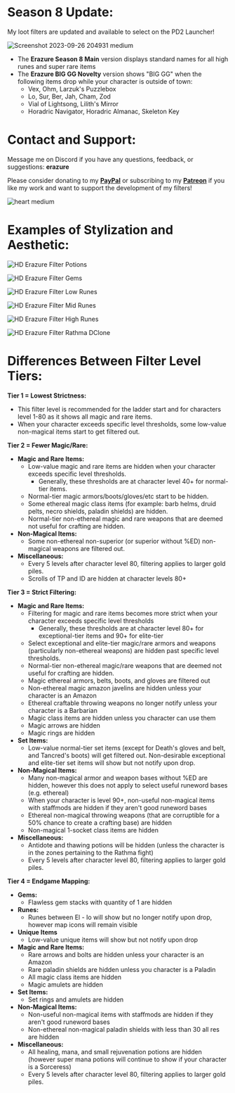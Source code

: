 # **Season 8 Update:**

My loot filters are updated and available to select on the PD2 Launcher!

![Screenshot 2023-09-26 204931 medium](https://github.com/FiltersBy-Erazure/PD2-Loot-Filter/assets/76863417/e25dda0c-924b-48cd-8e6e-05f6e72217cf)

- The **Erazure Season 8 Main** version displays standard names for all high runes and super rare items
- The **Erazure BIG GG Novelty** version shows "BIG GG" when the following items drop while your character is outside of town:
  - Vex, Ohm, Larzuk's Puzzlebox
  - Lo, Sur, Ber, Jah, Cham, Zod
  - Vial of Lightsong, Lilith's Mirror
  - Horadric Navigator, Horadric Almanac, Skeleton Key

# **Contact and Support:**

Message me on Discord if you have any questions, feedback, or suggestions: **erazure**

Please consider donating to my [**PayPal**](https://paypal.me/ErazurePD2LootFilter) or subscribing to my [**Patreon**](https://patreon.com/user?u=4978022) if you like my work and want to support the development of my filters!

![heart medium](https://github.com/FiltersBy-Erazure/PD2-Loot-Filter/assets/76863417/cb45f82f-26ca-49ec-b5c7-bb3d67583fe1)

# **Examples of Stylization and Aesthetic:**

![HD Erazure Filter Potions](https://user-images.githubusercontent.com/76863417/235098364-f4f1a464-ce4a-4648-ae71-602a541f7003.png)

![HD Erazure Filter Gems](https://user-images.githubusercontent.com/76863417/235098406-36af2323-9b98-43da-b807-2dd3ac97ec5f.png)

![HD Erazure Filter Low Runes](https://user-images.githubusercontent.com/76863417/235098438-c90636aa-92c3-4cf5-8e39-35730c9b369b.png)

![HD Erazure Filter Mid Runes](https://user-images.githubusercontent.com/76863417/235098467-32269495-510e-445c-8a08-d173f72a991e.png)

![HD Erazure Filter High Runes](https://user-images.githubusercontent.com/76863417/235098494-624dd84f-d49f-43b2-ac2c-01e33198932e.png)

![HD Erazure Filter Rathma DClone](https://user-images.githubusercontent.com/76863417/235098525-e4366e9d-91da-4113-9f74-b859ee87a7b3.png)

# **Differences Between Filter Level Tiers:**

**Tier 1 = Lowest Strictness:**

- This filter level is recommended for the ladder start and for characters level 1-80 as it shows all magic and rare items.
- When your character exceeds specific level thresholds, some low-value non-magical items start to get filtered out.

**Tier 2 = Fewer Magic/Rare:**

- **Magic and Rare Items:**
  - Low-value magic and rare items are hidden when your character exceeds specific level thresholds.
    - Generally, these thresholds are at character level 40+ for normal-tier items.
  - Normal-tier magic armors/boots/gloves/etc start to be hidden. 
  - Some ethereal magic class items (for example: barb helms, druid pelts, necro shields, paladin shields) are hidden.
  - Normal-tier non-ethereal magic and rare weapons that are deemed not useful for crafting are hidden.
- **Non-Magical Items:**
  - Some non-ethereal non-superior (or superior without %ED) non-magical weapons are filtered out.
- **Miscellaneous:**
  - Every 5 levels after character level 80, filtering applies to larger gold piles.
  - Scrolls of TP and ID are hidden at character levels 80+

**Tier 3 = Strict Filtering:**

- **Magic and Rare Items:**
  - Filtering for magic and rare items becomes more strict when your character exceeds specific level thresholds
    - Generally, these thresholds are at character level 80+ for exceptional-tier items and 90+ for elite-tier
  - Select exceptional and elite-tier magic/rare armors and weapons (particularly non-ethereal weapons) are hidden past specific level thresholds.
  - Normal-tier non-ethereal magic/rare weapons that are deemed not useful for crafting are hidden.
  - Magic ethereal armors, belts, boots, and gloves are filtered out
  - Non-ethereal magic amazon javelins are hidden unless your character is an Amazon
  - Ethereal craftable throwing weapons no longer notify unless your character is a Barbarian
  - Magic class items are hidden unless you character can use them
  - Magic arrows are hidden
  - Magic rings are hidden
- **Set Items:**
  - Low-value normal-tier set items (except for Death's gloves and belt, and Tancred's boots) will get filtered out. Non-desirable exceptional and elite-tier set items will show but not notify upon drop.
- **Non-Magical Items:**
  - Many non-magical armor and weapon bases without %ED are hidden, however this does not apply to select useful runeword bases (e.g. ethereal)
  - When your character is level 90+, non-useful non-magical items with staffmods are hidden if they aren't good runeword bases
  - Ethereal non-magical throwing weapons (that are corruptible for a 50% chance to create a crafting base) are hidden
  - Non-magical 1-socket class items are hidden
- **Miscellaneous:**
  - Antidote and thawing potions will be hidden (unless the character is in the zones pertaining to the Rathma fight)
  - Every 5 levels after character level 80, filtering applies to larger gold piles.

**Tier 4 = Endgame Mapping:**
- **Gems:**
  - Flawless gem stacks with quantity of 1 are hidden
- **Runes:**
  - Runes between El - Io will show but no longer notify upon drop, however map icons will remain visible
- **Unique Items**
  - Low-value unique items will show but not notify upon drop
- **Magic and Rare Items:**
  - Rare arrows and bolts are hidden unless your character is an Amazon
  - Rare paladin shields are hidden unless you character is a Paladin
  - All magic class items are hidden
  - Magic amulets are hidden
- **Set Items:**
  - Set rings and amulets are hidden
- **Non-Magical Items:**
  - Non-useful non-magical items with staffmods are hidden if they aren't good runeword bases
  - Non-ethereal non-magical paladin shields with less than 30 all res are hidden
- **Miscellaneous:**
  - All healing, mana, and small rejuvenation potions are hidden (however super mana potions will continue to show if your character is a Sorceress)
  - Every 5 levels after character level 80, filtering applies to larger gold piles.
